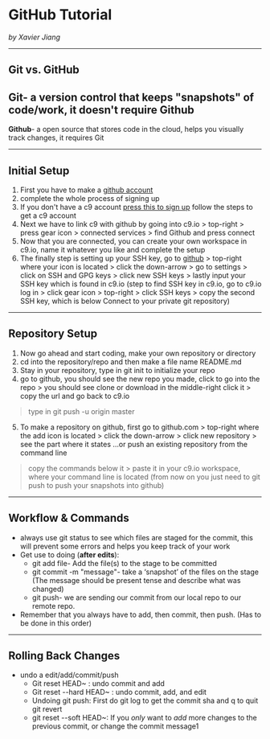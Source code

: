 # GitHub Tutorial

_by Xavier Jiang_

---
## Git vs. GitHub
**Git**- a version control that keeps "snapshots" of code/work, it doesn't require Github
---
**Github**- a open source that stores code in the cloud, helps you visually track changes, it requires Git 


---
## Initial Setup
1) First you have to make a [github account](https://github.com/)
2) complete the whole process of signing up 
3) If you don't have a c9 account [press this to sign up](https://c9.io/) follow the steps to get a c9 account
4) Next we have to link c9 with github by going into c9.io > top-right > press gear icon > connected services > find Github and press connect
5) Now that you are connected, you can create your own workspace in c9.io, name it whatever you like and complete the setup
6) The finally step is setting up your SSH key, go to [github](https://github.com/) > top-right where your icon is located > click the down-arrow > go to settings > click on SSH and GPG keys > click new SSH keys > 
lastly input your SSH key which is found in c9.io
(step to find SSH key in c9.io, go to c9.io log in > click gear icon > top-right > click SSH keys > copy the second SSH key, which is below Connect to your private git repository)

---
## Repository Setup
1) Now go ahead and start coding, make your own repository or directory 
2) cd into the repository/repo and then make a file name README.md
3) Stay in your repository, type in git init to initialize your repo
4) go to github, you should see the new repo you made, click to go into the repo > you should see clone or download in the middle-right click it > copy the url and go back to c9.io
 > type in git push -u origin master
5) To make a repository on github, first go to github.com > top-right where the add icon is located > click the down-arrow > click new repository > see the part where it states …or push an existing repository from the command line
> copy the commands below it > paste it in your c9.io workspace, where your command line is located (from now on you just need to git push to push your snapshots into github)



---
## Workflow & Commands
* always use git status to see which files are staged for the commit, this will prevent some errors and helps you keep track of your work
* Get use to doing (**after edits**):
  * git add file- Add the file(s) to the stage to be committed
  * git commit -m "message"- take a ‘snapshot’ of the files on the stage (The message should be present tense and describe what was changed) 
  * git push- we are sending our commit from our local repo to our remote repo.
* Remember that you always have to add, then commit, then push. (Has to be done in this order)

---

## Rolling Back Changes
* undo a edit/add/commit/push
  * Git reset HEAD~ : undo commit and add 
  * Git reset --hard HEAD~ : undo commit, add, and edit 
  * Undoing git push: First do git log to get the commit sha and q to quit git revert <sha code>
  * git reset --soft HEAD~: If you _only_ want to _add_ more changes to the previous commit, or change the commit message1
